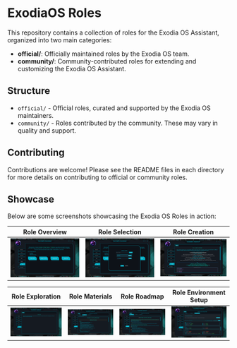 # ExodiaOS Roles

This repository contains a collection of roles for the Exodia OS Assistant, organized into two main categories:

- **official/**: Officially maintained roles by the Exodia OS team.
- **community/**: Community-contributed roles for extending and customizing the Exodia OS Assistant.

## Structure

- `official/` - Official roles, curated and supported by the Exodia OS maintainers.
- `community/` - Roles contributed by the community. These may vary in quality and support.

## Contributing

Contributions are welcome! Please see the README files in each directory for more details on contributing to official or community roles.

## Showcase

Below are some screenshots showcasing the Exodia OS Roles in action:

| Role Overview | Role Selection | Role Creation |
|:-------------:|:--------------:|:-------------:|
| ![Role Overview](imgs/Role-Overview.png) | ![Role Select](imgs/Role-Select.png) | ![Role Create](imgs/Role-Create.png) |

| Role Exploration | Role Materials | Role Roadmap | Role Environment Setup |
|:----------------:|:--------------:|:-------------:|:---------------------:|
| ![Role Explore](imgs/Role-Explore.png) | ![Role Materials](imgs/Role-Materials.png) | ![Role RoadMap](imgs/Role-RoadMap.png) | ![Role Env Setup](imgs/Role-Env-Setup.png) |
 